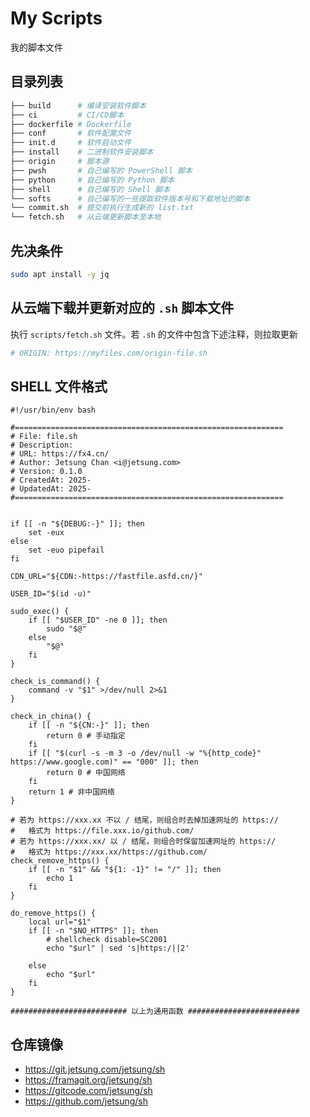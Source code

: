 # My Scripts

我的脚本文件

## 目录列表

```bash
├── build      # 编译安装软件脚本
├── ci         # CI/CD脚本
├── dockerfile # Dockerfile
├── conf       # 软件配置文件
├── init.d     # 软件启动文件
├── install    # 二进制软件安装脚本
├── origin     # 脚本源
├── pwsh       # 自己编写的 PowerShell 脚本
├── python     # 自己编写的 Python 脚本
├── shell      # 自己编写的 Shell 脚本
└── softs      # 自己编写的一些提取软件版本号和下载地址的脚本 
└── commit.sh  # 提交前执行生成新的 list.txt
└── fetch.sh   # 从云端更新脚本至本地
```

## 先决条件

```bash
sudo apt install -y jq
```

## 从云端下载并更新对应的 `.sh` 脚本文件
执行 `scripts/fetch.sh` 文件。若 `.sh` 的文件中包含下述注释，则拉取更新
```bash
# ORIGIN: https://myfiles.com/origin-file.sh
```

## SHELL 文件格式
```shell
#!/usr/bin/env bash

#============================================================
# File: file.sh
# Description: 
# URL: https://fx4.cn/
# Author: Jetsung Chan <i@jetsung.com>
# Version: 0.1.0
# CreatedAt: 2025-
# UpdatedAt: 2025-
#============================================================


if [[ -n "${DEBUG:-}" ]]; then
    set -eux
else
    set -euo pipefail
fi

CDN_URL="${CDN:-https://fastfile.asfd.cn/}"

USER_ID="$(id -u)"

sudo_exec() {
    if [[ "$USER_ID" -ne 0 ]]; then
        sudo "$@"
    else
        "$@"
    fi
}

check_is_command() {
    command -v "$1" >/dev/null 2>&1
}

check_in_china() {
    if [[ -n "${CN:-}" ]]; then
        return 0 # 手动指定
    fi
    if [[ "$(curl -s -m 3 -o /dev/null -w "%{http_code}" https://www.google.com)" == "000" ]]; then
        return 0 # 中国网络
    fi
    return 1 # 非中国网络
}

# 若为 https://xxx.xx 不以 / 结尾，则组合时去掉加速网址的 https://
#   格式为 https://file.xxx.io/github.com/
# 若为 https://xxx.xx/ 以 / 结尾，则组合时保留加速网址的 https://
#   格式为 https://xxx.xx/https://github.com/
check_remove_https() {
    if [[ -n "$1" && "${1: -1}" != "/" ]]; then
        echo 1
    fi    
}

do_remove_https() {
    local url="$1"
    if [[ -n "$NO_HTTPS" ]]; then
        # shellcheck disable=SC2001
        echo "$url" | sed 's|https:/||2'

    else 
        echo "$url"
    fi
}

########################## 以上为通用函数 #########################
```

## 仓库镜像

- https://git.jetsung.com/jetsung/sh
- https://framagit.org/jetsung/sh
- https://gitcode.com/jetsung/sh
- https://github.com/jetsung/sh
